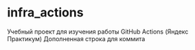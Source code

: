 # infra_actions
Учебный проект для изучения работы GitHub Actions (Яндекс Практикум)
Дополненная строка для коммита
